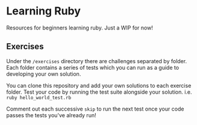 # Learning Ruby
Resources for beginners learning ruby. Just a WIP for now!

## Exercises
Under the `/exercises` directory there are challenges separated by folder.
Each folder contains a series of tests which you can run as a guide to developing your own solution.

You can clone this repository and add your own solutions to each exercise folder. Test your code by running the test suite alongside your solution. i.e. `ruby hello_world_test.rb`

Comment out each successive `skip` to run the next test once your code passes the tests you've already run!
